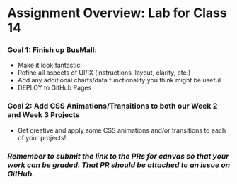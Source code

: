 # Assignment Overview: Lab for Class 14

### Goal 1: Finish up BusMall:

- Make it look fantastic!
- Refine all aspects of UI/IX (instructions, layout, clarity, etc.)
- Add any additional charts/data functionality you think might be useful
- DEPLOY to GitHub Pages

### Goal 2: Add CSS Animations/Transitions to both our Week 2 and Week 3 Projects

- Get creative and apply some CSS animations and/or transitions to each of your projects!

### *Remember to submit the link to the PRs for canvas so that your work can be graded. That PR should be attached to an issue on GitHub.*
